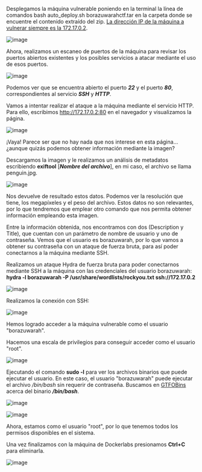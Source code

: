 Desplegamos la máquina vulnerable poniendo en la terminal la línea de comandos bash auto_deploy.sh borazuwarahctf.tar en la carpeta donde se encuentre el contenido extraído del zip.
  <ins>La dirección IP de la máquina a vulnerar siempre es la 172.17.0.2</ins>.

  ![image](https://github.com/PedroMontoya11/Laboratorios-CTF/assets/145665312/99e21b3d-2051-4d7a-a992-75d87c975d7f)

Ahora, realizamos un escaneo de puertos de la máquina para revisar los puertos abiertos existentes y los posibles servicios a atacar mediante el uso de esos puertos.

  ![image](https://github.com/PedroMontoya11/Laboratorios-CTF/assets/145665312/933e0be8-5643-47f9-ba21-275a918720b7)

Podemos ver que se encuentra abierto el puerto ***22*** y el puerto ***80***, correspondientes al servicio ***SSH*** y ***HTTP***.

Vamos a intentar realizar el ataque a la máquina mediante el servicio HTTP. Para ello, escribimos http://172.17.0.2:80 en el navegador y visualizamos la página.

  ![image](https://github.com/PedroMontoya11/Laboratorios-CTF/assets/145665312/8e0f3aca-eb0c-405e-b7cf-7ee5aabae25f)

¡Vaya! Parece ser que no hay nada que nos interese en esta página…¿aunque quizás podemos obtener información mediante la imagen?

Descargamos la imagen y le realizamos un análisis de metadatos escribiendo **exiftool** [***Nombre del archivo***], en mi caso, el archivo se llama penguin.jpg.

  ![image](https://github.com/PedroMontoya11/Laboratorios-CTF/assets/145665312/a6c1ac1a-7953-4dba-9dd3-1082b090137b)

Nos devuelve de resultado estos datos. Podemos ver la resolución que tiene, los megapíxeles y el peso del archivo. Estos datos no son relevantes, por lo que tendremos que emplear otro comando que nos permita obtener información empleando esta imagen.

Entre la información obtenida, nos encontramos con dos (Description y Title), que cuentan con un parámetro de nombre de usuario y uno de contraseña. Vemos que el usuario es borazuwarah, por lo que vamos a obtener su contraseña con un ataque de fuerza bruta, para así poder conectarnos a la máquina mediante SSH.

Realizamos un ataque Hydra de fuerza bruta para poder conectarnos mediante SSH a la máquina con las credenciales del usuario borazuwarah:
**hydra -l borazuwarah -P /usr/share/wordlists/rockyou.txt ssh://172.17.0.2**

  ![image](https://github.com/PedroMontoya11/Laboratorios-CTF/assets/145665312/1a2963d0-cea7-428b-9cdb-1ce7bc44337d)

Realizamos la conexión con SSH:

  ![image](https://github.com/PedroMontoya11/Laboratorios-CTF/assets/145665312/519388e8-dda2-4cae-b5ef-3d59ef08e366)

Hemos logrado acceder a la máquina vulnerable como el usuario "borazuwarah".

Hacemos una escala de privilegios para conseguir acceder como el usuario "root".

  ![image](https://github.com/PedroMontoya11/Laboratorios-CTF/assets/145665312/1184f9c1-1e07-4246-b466-c4094be8fe24)

Ejecutando el comando **sudo -l** para ver los archivos binarios que puede ejecutar el usuario. En este caso, el usuario "borazuwarah" puede ejecutar el archivo */bin/bash* sin requerir de contraseña.
Buscamos en [GTFOBins](https://gtfobins.github.io/) acerca del binario ***/bin/bash***.

  ![image](https://github.com/PedroMontoya11/Laboratorios-CTF/assets/145665312/67221273-e9b1-4e7f-9513-4bfdb273d35e)

  ![image](https://github.com/PedroMontoya11/Laboratorios-CTF/assets/145665312/44b78029-1861-433e-a417-b47da54800cb)

Ahora, estamos como el usuario "root", por lo que tenemos todos los permisos disponibles en el sistema.

Una vez finalizamos con la máquina de Dockerlabs presionamos **Ctrl+C** para eliminarla.

  ![image](https://github.com/PedroMontoya11/Laboratorios-CTF/assets/145665312/1d2f571b-5527-47b1-a60a-4416d0b34d02)
